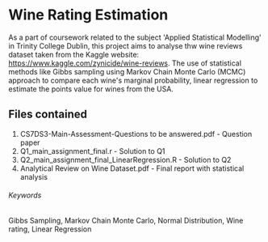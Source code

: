 # Wine Rating Estimation

As a part of coursework related to the subject 'Applied Statistical Modelling' in Trinity College Dublin, this project aims to analyse thw wine reviews dataset taken from the Kaggle website: https://www.kaggle.com/zynicide/wine-reviews. The use of statistical methods like Gibbs sampling using Markov Chain Monte Carlo (MCMC) approach to compare each wine's marginal probability, linear regression to estimate the points value for wines from the USA.

## Files contained
1. CS7DS3-Main-Assessment-Questions to be answered.pdf - Question paper
2. Q1_main_assignment_final.r - Solution to Q1
3. Q2_main_assignment_final_LinearRegression.R - Solution to Q2
4. Analytical Review on Wine Dataset.pdf - Final report with statistical analysis

###### Keywords
Gibbs Sampling, Markov Chain Monte Carlo, Normal Distribution, Wine rating, Linear Regression
